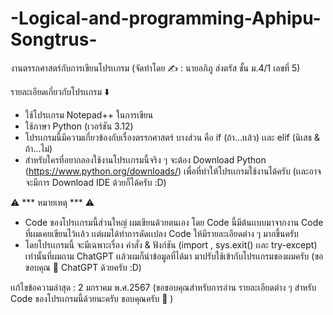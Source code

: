 # -Logical-and-programming-Aphipu-Songtrus-
งานตรรกศาสตร์กับการเขียนโปรเเกรม (จัดทำโดย ✍️ : นายอภิภู ส่งตรัส ชั้น ม.4/1 เลขที่ 5)

รายละเอียดเกี่ยวกับโปรเเกรม ⬇️
- ใช้โปรเเกรม Notepad++ ในการเขียน
- ใช้ภาษา Python (เวอร์ชัน 3.12)
- โปรเเกรมนี้มีความเกี่ยวข้องกับเรื่องตรรกศาสตร์ บางส่วน คือ if (ถ้า...เเล้ว) เเละ elif (นิเสธ & ถ้า...ไม่)
- สำหรับใครที่อยากลองใช้งานโปรเเกรมนี้จริง ๆ จะต้อง Download Python (https://www.python.org/downloads/) เพื่อที่ทำให้โปรเเกรมใช้งานได้ครับ (เเละอาจจะมีการ Download IDE ด้วยก็ได้ครับ :D)

⚠️ *** หมายเหตุ *** ⚠️
- Code ของโปรเเกรมนี้ส่วนใหญ่ ผมเขียนด้วยตนเอง โดย Code นี้มีต้นเเบบมาจากงาน Code ที่ผมเคยเขียนไว้เเล้ว เเต่ผมได้ทำการดัดเเปลง Code ให้มีรายละเอียดต่าง ๆ มากขึ้นครับ
- โดยโปรเเกรมนี้ จะมีเฉพาะเรื่อง คำสั่ง & ฟังก์ชัน (import , sys.exit() เเละ try-except) เท่านั้นที่ผมถาม ChatGPT เเล้วผมก็นำข้อมูลที่ได้มา มาปรับใช้เข้ากับโปรเเกรมของผมครับ
  (ขอขอบคุณ 🙏 ChatGPT ด้วยครับ :D)

เเก้ไขข้อความล่าสุด : 2 มกราคม พ.ศ.2567
(ขอขอบคุณสำหรับการอ่าน รายละเอียดต่าง ๆ สำหรับ Code ของโปรเเกรมนี้ด้วยนะครับ ขอบคุณครับ 🙏 )
